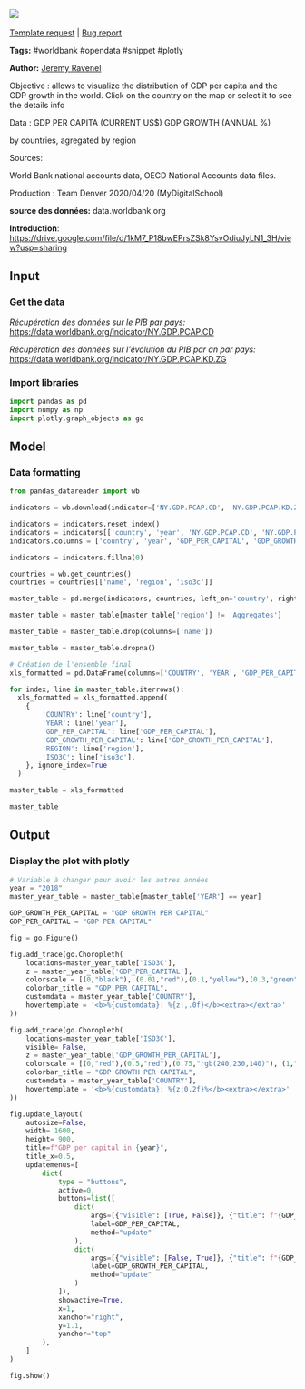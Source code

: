 <a href="https://app.naas.ai/user-redirect/naas/downloader?url=https://raw.githubusercontent.com/jupyter-naas/awesome-notebooks/master/WorldBank/WorldBank_GDP_per_country_and_evolution.ipynb" target="_parent"><img src="https://naasai-public.s3.eu-west-3.amazonaws.com/open_in_naas.svg"/></a><br><br><a href="https://github.com/jupyter-naas/awesome-notebooks/issues/new?assignees=&labels=&template=template-request.md&title=Tool+-+Action+of+the+notebook+">Template request</a> | <a href="https://github.com/jupyter-naas/awesome-notebooks/issues/new?assignees=&labels=bug&template=bug_report.md&title=WorldBank+-+GDP+per+country+and+evolution:+Error+short+description">Bug report</a>

**Tags:** #worldbank #opendata #snippet #plotly

**Author:** [Jeremy Ravenel](https://www.linkedin.com/in/ACoAAAJHE7sB5OxuKHuzguZ9L6lfDHqw--cdnJg/)

Objective : allows to visualize the distribution of GDP per capita and the GDP growth in the world. Click on the country on the map or select it to see the details info

Data :
GDP PER CAPITA (CURRENT US$)
GDP GROWTH (ANNUAL %)

by countries, agregated by region

Sources:

World Bank national accounts data,
OECD National Accounts data files.


Production : Team Denver 2020/04/20 (MyDigitalSchool)

**source des données:** data.worldbank.org




**Introduction**: https://drive.google.com/file/d/1kM7_P18bwEPrsZSk8YsvOdiuJyLN1_3H/view?usp=sharing

## Input

### Get the data

*Récupération des données sur le PIB par pays:* 
https://data.worldbank.org/indicator/NY.GDP.PCAP.CD

*Récupération des données sur l'évolution du PIB par an par pays:* 
https://data.worldbank.org/indicator/NY.GDP.PCAP.KD.ZG

### Import libraries


```python
import pandas as pd
import numpy as np
import plotly.graph_objects as go
```

## Model

### Data formatting


```python
from pandas_datareader import wb

indicators = wb.download(indicator=['NY.GDP.PCAP.CD', 'NY.GDP.PCAP.KD.ZG'], country='all', start=2013, end=2018)

indicators = indicators.reset_index()
indicators = indicators[['country', 'year', 'NY.GDP.PCAP.CD', 'NY.GDP.PCAP.KD.ZG']]
indicators.columns = ['country', 'year', 'GDP_PER_CAPITAL', 'GDP_GROWTH_PER_CAPITAL']

indicators = indicators.fillna(0)

countries = wb.get_countries()
countries = countries[['name', 'region', 'iso3c']]

master_table = pd.merge(indicators, countries, left_on='country', right_on='name')

master_table = master_table[master_table['region'] != 'Aggregates']

master_table = master_table.drop(columns=['name'])

master_table = master_table.dropna()

# Création de l'ensemble final
xls_formatted = pd.DataFrame(columns=['COUNTRY', 'YEAR', 'GDP_PER_CAPITAL', 'GDP_GROWTH_PER_CAPITAL', 'REGION', 'ISO3C'])

for index, line in master_table.iterrows():
  xls_formatted = xls_formatted.append(
    {
        'COUNTRY': line['country'],
        'YEAR': line['year'],
        'GDP_PER_CAPITAL': line['GDP_PER_CAPITAL'],
        'GDP_GROWTH_PER_CAPITAL': line['GDP_GROWTH_PER_CAPITAL'],
        'REGION': line['region'],
        'ISO3C': line['iso3c'],
    }, ignore_index=True
  )

master_table = xls_formatted

master_table
```

## Output

### Display the plot with plotly


```python
# Variable à changer pour avoir les autres années
year = "2018"
master_year_table = master_table[master_table['YEAR'] == year]

GDP_GROWTH_PER_CAPITAL = "GDP GROWTH PER CAPITAL"
GDP_PER_CAPITAL = "GDP PER CAPITAL"

fig = go.Figure()

fig.add_trace(go.Choropleth(
    locations=master_year_table['ISO3C'],
    z = master_year_table['GDP_PER_CAPITAL'],
    colorscale = [(0,"black"), (0.01,"red"),(0.1,"yellow"),(0.3,"green"),(1,"green")],
    colorbar_title = "GDP PER CAPITAL",
    customdata = master_year_table['COUNTRY'],
    hovertemplate = '<b>%{customdata}: %{z:,.0f}</b><extra></extra>'
))

fig.add_trace(go.Choropleth(
    locations=master_year_table['ISO3C'],
    visible= False,
    z = master_year_table['GDP_GROWTH_PER_CAPITAL'],
    colorscale = [(0,"red"),(0.5,"red"),(0.75,"rgb(240,230,140)"), (1,"green")],
    colorbar_title = "GDP GROWTH PER CAPITAL",
    customdata = master_year_table['COUNTRY'],
    hovertemplate = '<b>%{customdata}: %{z:0.2f}%</b><extra></extra>'
))

fig.update_layout(
    autosize=False,
    width= 1600,
    height= 900,
    title=f"GDP per capital in {year}",
    title_x=0.5,
    updatemenus=[
        dict(
            type = "buttons",
            active=0,
            buttons=list([
                dict(
                    args=[{"visible": [True, False]}, {"title": f"{GDP_PER_CAPITAL} in {year}"}],
                    label=GDP_PER_CAPITAL,
                    method="update"
                ),
                dict(
                    args=[{"visible": [False, True]}, {"title": f"{GDP_GROWTH_PER_CAPITAL} in {year}"}],
                    label=GDP_GROWTH_PER_CAPITAL,
                    method="update"
                )
            ]),
            showactive=True,
            x=1,
            xanchor="right",
            y=1.1,
            yanchor="top"
        ),
    ]
)

fig.show()
```
